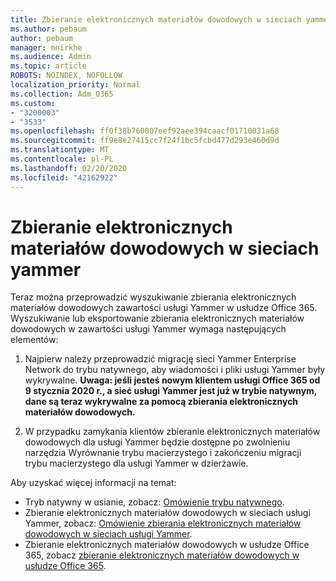 ```yaml
---
title: Zbieranie elektronicznych materiałów dowodowych w sieciach yammer
ms.author: pebaum
author: pebaum
manager: mnirkhe
ms.audience: Admin
ms.topic: article
ROBOTS: NOINDEX, NOFOLLOW
localization_priority: Normal
ms.collection: Adm_O365
ms.custom:
- "3200003"
- "3533"
ms.openlocfilehash: ff0f38b760007eef92aee394caacf01710031a68
ms.sourcegitcommit: ff9e8e27415cc7f24f1bc5fcbd477d293e460d9d
ms.translationtype: MT
ms.contentlocale: pl-PL
ms.lasthandoff: 02/20/2020
ms.locfileid: "42162922"
---
```

# <a name="ediscovery-in-yammer-networks"></a>Zbieranie elektronicznych materiałów dowodowych w sieciach yammer

Teraz można przeprowadzić wyszukiwanie zbierania elektronicznych materiałów dowodowych zawartości usługi Yammer w usłudze Office 365.  Wyszukiwanie lub eksportowanie zbierania elektronicznych materiałów dowodowych w zawartości usługi Yammer wymaga następujących elementów:

1. Najpierw należy przeprowadzić migrację sieci Yammer Enterprise Network do trybu natywnego, aby wiadomości i pliki usługi Yammer były wykrywalne. **Uwaga: jeśli jesteś nowym klientem usługi Office 365 od 9 stycznia 2020 r., a sieć usługi Yammer jest już w trybie natywnym, dane są teraz wykrywalne za pomocą zbierania elektronicznych materiałów dowodowych.**

2. W przypadku zamykania klientów zbieranie elektronicznych materiałów dowodowych dla usługi Yammer będzie dostępne po zwolnieniu narzędzia Wyrównanie trybu macierzystego i zakończeniu migracji trybu macierzystego dla usługi Yammer w dzierżawie.

Aby uzyskać więcej informacji na temat:

- Tryb natywny w usianie, zobacz: [Omówienie trybu natywnego](https://docs.microsoft.com/yammer/configure-your-yammer-network/overview-native-mode).
- Zbieranie elektronicznych materiałów dowodowych w sieciach usługi Yammer, zobacz: [Omówienie zbierania elektronicznych materiałów dowodowych w sieciach usługi Yammer](https://docs.microsoft.com/en-us/yammer/manage-security-and-compliance/overview-of-ediscovery).
- Zbieranie elektronicznych materiałów dowodowych w usłudze Office 365, zobacz [zbieranie elektronicznych materiałów dowodowych w usłudze Office 365](https://docs.microsoft.com/en-us/microsoft-365/compliance/ediscovery).
